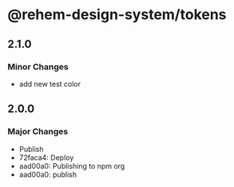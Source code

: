 # @rehem-design-system/tokens

## 2.1.0

### Minor Changes

- add new test color

## 2.0.0

### Major Changes

- Publish
- 72faca4: Deploy
- aad00a0: Publishing to npm org
- aad00a0: publish
